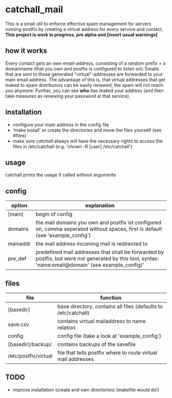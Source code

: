 # catchall_mail
This is a small util to enforce effective spam management for servers running postfix by creating a virtual address for every service and contact.
**This project is work in progress, pre alpha and [insert usual warnings]**

## how it works
Every contact gets an own email-address, consisting of a random prefix + a domainname (that you own and postfix is configured to listen on).
Emails that are sent to those generated "virtual"-addresses are forwarded to your main email address.
The advantage of this is, that virtual addresses that get leaked to spam distributors can be easily renewed, the spam will not reach you anymore. Further, you can see **who** has leaked your address (and then take measures as renewing your password at that service).

## installation
* configure your main address in the config file
* 'make install' or create the directories and move the files yourself (see #files)
* make sure *catchall* always will have the necessary rights to access the files in /etc/catchall (e.g. 'chown -R [user] /etc/catchall')

## usage
catchall prints the usage if called without arguments

## config
| option | explanation |
|---|---|
| [main] | begin of config |
| domains | the mail domains you own and postfix ist configured on, comma seperated without spaces, first is default (see 'example_config') |
| mainaddr | the mail address incoming mail is redirected to |
| pre_def | predefined mail addresses that shall be forwarded by postfix, but were not generated by this tool, syntax: 'name:email@domain' (see example_config)' |

## files
| file | function |
|------------------|---------------------|
| [basedir] | base directory, contains all files (defaults to /etc/catchall) |
| save.csv | contains virtual mailaddress to name relation |
| config | config file (take a look at 'example_config') |
| [basedir]/backup/ | contains backups of the savefile |
| /etc/postfix/virtual | file that tells postfix where to route virtual mail addresses |


## TODO
* improve installation (create and own directories) (makefile would do!)

